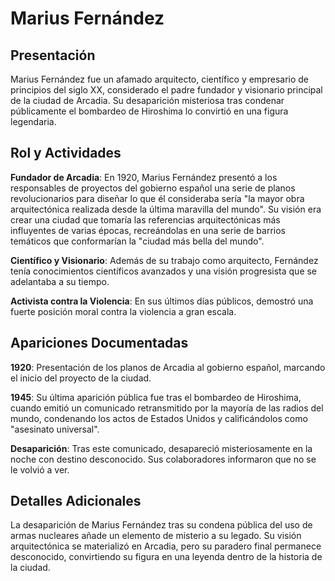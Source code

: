 # Marius Fernández

## Presentación

Marius Fernández fue un afamado arquitecto, científico y empresario de principios del siglo XX, considerado el padre fundador y visionario principal de la ciudad de Arcadia. Su desaparición misteriosa tras condenar públicamente el bombardeo de Hiroshima lo convirtió en una figura legendaria.

## Rol y Actividades

**Fundador de Arcadia**: En 1920, Marius Fernández presentó a los responsables de proyectos del gobierno español una serie de planos revolucionarios para diseñar lo que él consideraba sería "la mayor obra arquitectónica realizada desde la última maravilla del mundo". Su visión era crear una ciudad que tomaría las referencias arquitectónicas más influyentes de varias épocas, recreándolas en una serie de barrios temáticos que conformarían la "ciudad más bella del mundo".

**Científico y Visionario**: Además de su trabajo como arquitecto, Fernández tenía conocimientos científicos avanzados y una visión progresista que se adelantaba a su tiempo.

**Activista contra la Violencia**: En sus últimos días públicos, demostró una fuerte posición moral contra la violencia a gran escala.

## Apariciones Documentadas

**1920**: Presentación de los planos de Arcadia al gobierno español, marcando el inicio del proyecto de la ciudad.

**1945**: Su última aparición pública fue tras el bombardeo de Hiroshima, cuando emitió un comunicado retransmitido por la mayoría de las radios del mundo, condenando los actos de Estados Unidos y calificándolos como "asesinato universal".

**Desaparición**: Tras este comunicado, desapareció misteriosamente en la noche con destino desconocido. Sus colaboradores informaron que no se le volvió a ver.

## Detalles Adicionales

La desaparición de Marius Fernández tras su condena pública del uso de armas nucleares añade un elemento de misterio a su legado. Su visión arquitectónica se materializó en Arcadia, pero su paradero final permanece desconocido, convirtiendo su figura en una leyenda dentro de la historia de la ciudad.